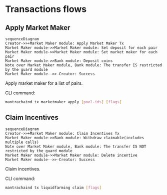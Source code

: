 <!-- order: 8 -->

# Transactions flows

## Apply Market Maker

```mermaid
sequenceDiagram
Creator->>+Market Maker module: Apply Market Maker Tx
Market Maker module->>Market Maker module: Set deposit for each pair
Market Maker module->>Market Maker module: Set market maker for each pair
Market Maker module->>Bank module: Deposit coins
Note over Market Maker module, Bank module: The transfer IS restricted by the guard module
Market Maker module-->>-Creator: Success
```

Apply market maker for a list of pairs.

CLI command:

```bash
mantrachaind tx marketmaker apply [pool-ids] [flags]
```

## Claim Incentives

```mermaid
sequenceDiagram
Creator->>+Market Maker module: Claim Incentives Tx
Market Maker module->>Bank module: Withdraw claimable(includes multiple calls)
Note over Market Maker module, Bank module: The transfer IS NOT restricted by the guard module
Market Maker module->>Market Maker module: Delete incentive
Market Maker module-->>-Creator: Success
```

Claim incentives.

CLI command:

```bash
mantrachaind tx liquidfarming claim [flags]
```
